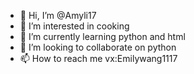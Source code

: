 - 👋 Hi, I’m @Amyli17
- 👀 I’m interested in cooking
- 🌱 I’m currently learning python and html
- 💞️ I’m looking to collaborate on python
- 📫 How to reach me vx:Emilywang1117

<!---
Amyli17/Amyli17 is a ✨ special ✨ repository because its `README.md` (this file) appears on your GitHub profile.
You can click the Preview link to take a look at your changes.
--->
